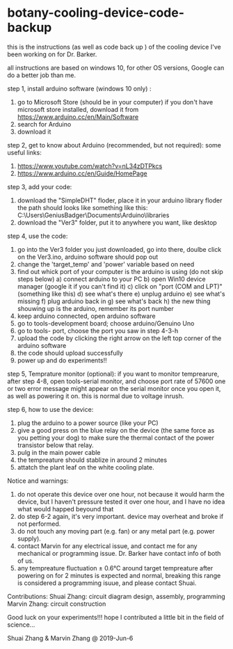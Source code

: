 # botany-cooling-device-code-backup
this is the instructions (as well as code back up ) of the cooling device I've been working on for Dr. Barker.

all instructions are based on windows 10, for other OS versions, Google can do a better job than me.

step 1, install arduino software (windows 10 only) :
  1. go to Microsoft Store (should be in your computer)
     if you don't have microsoft store installed, download it from https://www.arduino.cc/en/Main/Software
  2. search for Arduino
  3. download it
  
step 2, get to know about Arduino (recommended, but not required):
  some useful links:
  1. https://www.youtube.com/watch?v=nL34zDTPkcs
  2. https://www.arduino.cc/en/Guide/HomePage
  
step 3, add your code:
  1. download the "SimpleDHT" floder, place it in your arduino library floder
     the path should looks like something like this: C:\Users\GeniusBadger\Documents\Arduino\libraries
  2. download the "Ver3" folder, put it to anywhere you want, like desktop 
  
step 4, use the code:
  1. go into the Ver3 folder you just downloaded, go into there, doulbe click on the Ver3.ino, arduino software should pop out
  2. change the 'target_temp' and 'power' variable based on need
  3. find out whick port of your computer is the arduino is using (do not skip steps below)
    a) connect arduino to your PC 
    b) open Win10 device manager (google it if you can't find it)
    c) click on "port (COM and LPT)" (something like this)
    d) see what's there
    e) unplug arduino
    e) see what's missing
    f) plug arduino back in
    g) see what's back
    h) the new thing shouwing up is the arduino, remember its port number
  4. keep arduino connected, open arduino software
  5. go to tools-development board; choose arduino/Genuino Uno
  6. go to tools- port, choose the port you saw in step 4-3-h
  7. upload the code by clicking the right arrow on the left top corner of the arduino software
  8. the code should upload successfully
  9. power up and do experiments!!
  
step 5, Temprature monitor (optional):
  if you want to monitor temprearure, after step 4-8, open tools-serial monitor, and choose port rate of 57600
  one or two error message might appear on the serial monitor once you open it, as well as powering it on. this is normal due to voltage   inrush.
  
step 6, how to use the device:
  1. plug the arduino to a power source (like your PC)
  2. give a good press on the blue relay on the device (the same force as you petting your dog) to make sure the thermal contact of the power transistor below that relay. 
  3. pulg in the main power cable
  4. the tempreature should stablize in around 2 minutes
  5. attatch the plant leaf on the white cooling plate.

Notice and warnings:
  1. do not operate this device over one hour, not because it would harm the device, but I haven't pressure tested it over one hour, and I have no idea what would happed beyound that 
  2. do step 6-2 again, it's very important. device may overheat and broke if not performed.
  3. do not touch any moving part (e.g. fan) or any metal part (e.g. power supply).
  4. contact Marvin for any electrical issue, and contact me for any mechanical or programming issue. 
     Dr. Barker have contact info of both of us.
  5. any tempreature fluctuation ± 0.6℃ around target tempreature after powering on for 2 minutes is expected and normal, 
     breaking this range is considered a programming isuue, and please contact Shuai.
     
 Contributions:
   Shuai Zhang: circuit diagram design, assembly, programming
   Marvin Zhang: circuit construction
  
Good luck on your experiments!!! hope I contributed a little bit in the field of science... 
  
Shuai Zhang & Marvin Zhang @ 2019-Jun-6
